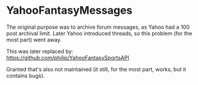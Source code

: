 # YahooFantasyMessages

The original purpose was to archive forum messages, as Yahoo had a 100 post archival limit. Later Yahoo introduced threads, so this problem (for the most part) went away.

This was later replaced by: https://github.com/philip/YahooFantasySportsAPI

Granted that's also not maintained (it still, for the most part, works, but it contains bugs).

